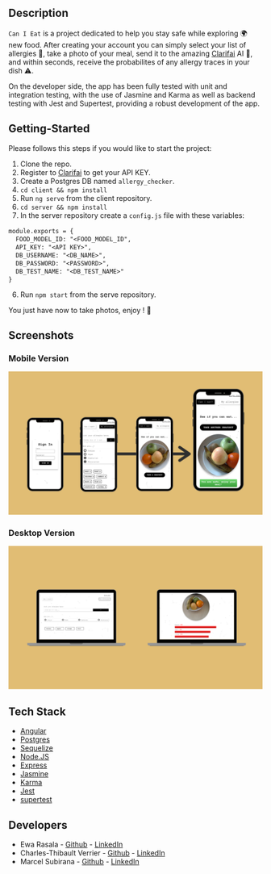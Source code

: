 ## Description

`Can I Eat` is a project dedicated to help you stay safe while exploring 🌍 new food. After creating your account you can simply select your list of allergies 🥜, take a photo of your meal, send it to the amazing [Clarifai](https://www.clarifai.com/) AI 🤖, and within seconds, receive the probabilites of any allergy traces in your dish ⚠️.

On the developer side, the app has been fully tested with unit and integration testing, with the use of Jasmine and Karma as well as backend testing with Jest and Supertest, providing a robust development of the app.

## Getting-Started

Please follows this steps if you would like to start the project:

1) Clone the repo.
2) Register to [Clarifai](https://www.clarifai.com/) to get your API KEY.
3) Create a Postgres DB named ```allergy_checker```.
2) ```cd client && npm install```
3) Run ```ng serve``` from the client repository.
4) ```cd server && npm install```
5) In the server repository create a ```config.js``` file with these variables:
```
module.exports = {
  FOOD_MODEL_ID: "<FOOD_MODEL_ID",
  API_KEY: "<API KEY>",
  DB_USERNAME: "<DB_NAME>",
  DB_PASSWORD: "<PASSWORD>",
  DB_TEST_NAME: "<DB_TEST_NAME>"
}
```
6) Run ```npm start``` from the serve repository.

You just have now to take photos, enjoy ! 🍕

## Screenshots

### Mobile Version 

<div align="center">
  <img width="600px" src="client/src/assets/phone.png"/>
</div>

### Desktop Version 

<div align="center">
  <img width="600px" src="client/src/assets/desktop.png"/>
</div>

 ## Tech Stack
* [Angular](https://angular.io/)
* [Postgres](https://www.postgresql.org/)
* [Sequelize](https://sequelize.org/)
* [Node.JS](https://nodejs.org/en/)
* [Express](https://expressjs.com/)
* [Jasmine](https://jasmine.github.io/pages/getting_started.html)
* [Karma](https://karma-runner.github.io/latest/index.html)
* [Jest](https://jestjs.io/)
* [supertest](https://www.npmjs.com/package/supertest)

## Developers

- Ewa Rasala - [Github](https://github.com/ewaras) - [LinkedIn](https://www.linkedin.com/in/ewa-rasala)
- Charles-Thibault Verrier - [Github](https://github.com/chthve) - [LinkedIn](https://www.linkedin.com/in/chthve/)
- Marcel Subirana - [Github](https://github.com/marcel2408) - [LinkedIn](https://www.linkedin.com/in/marcel-subirana-campanera/)
